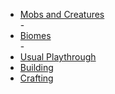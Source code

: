 <ul>
    <li><a href="page2.md">Mobs and Creatures</a></li> - <li><a href="page4.md">Biomes</a></li>  - <li><a href="page5.md">Usual Playthrough</a></li>
    <li><a href="page6.md">Building</a></li>
    <li><a href="page7.md">Crafting</a></li>
</ul>
